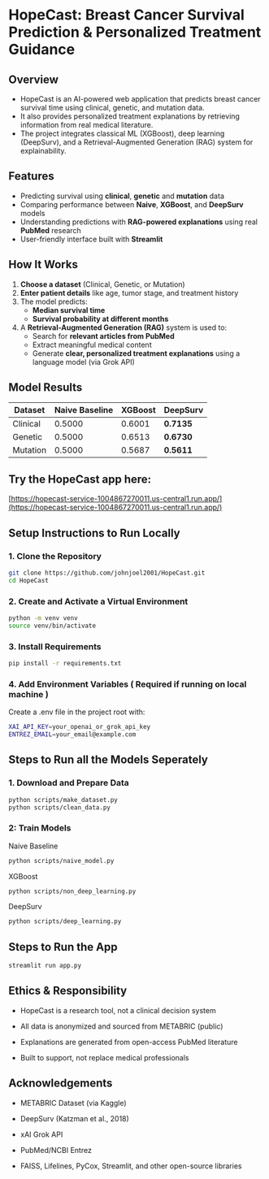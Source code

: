 # HopeCast: Breast Cancer Survival Prediction & Personalized Treatment Guidance

## Overview

- HopeCast is an AI-powered web application that predicts breast cancer survival time using clinical, genetic, and mutation data. 
- It also provides personalized treatment explanations by retrieving information from real medical literature.
- The project integrates classical ML (XGBoost), deep learning (DeepSurv), and a Retrieval-Augmented Generation (RAG) system for explainability.



##  Features

- Predicting survival using **clinical**, **genetic** and **mutation** data
- Comparing performance between **Naive**, **XGBoost**, and **DeepSurv** models
- Understanding predictions with **RAG-powered explanations** using real **PubMed** research
- User-friendly interface built with **Streamlit**

## How It Works

1. **Choose a dataset** (Clinical, Genetic, or Mutation)
2. **Enter patient details** like age, tumor stage, and treatment history
3. The model predicts:
   - **Median survival time**
   - **Survival probability at different months**
4. A **Retrieval-Augmented Generation (RAG)** system is used to:
   - Search for **relevant articles from PubMed**
   - Extract meaningful medical content
   - Generate **clear, personalized treatment explanations** using a language model (via Grok API)


##  Model Results

| Dataset  | Naive Baseline | XGBoost | DeepSurv |
|----------|----------------|---------|----------|
| Clinical | 0.5000         | 0.6001  | **0.7135** |
| Genetic  | 0.5000         | 0.6513  | **0.6730** |
| Mutation | 0.5000         | 0.5687  | **0.5611** |

## Try the HopeCast app here:  

 [https://hopecast-service-1004867270011.us-central1.run.app/](https://hopecast-service-1004867270011.us-central1.run.app/)

##  Setup Instructions to Run Locally

### 1. Clone the Repository

```bash
git clone https://github.com/johnjoel2001/HopeCast.git
cd HopeCast
```

### 2. Create and Activate a Virtual Environment

```bash
python -m venv venv
source venv/bin/activate
```

### 3. Install Requirements

```bash
pip install -r requirements.txt
```

### 4. Add Environment Variables ( Required if running on local machine )

Create a .env file in the project root with:

```bash
XAI_API_KEY=your_openai_or_grok_api_key
ENTREZ_EMAIL=your_email@example.com
```

## Steps to Run all the Models Seperately

### 1. Download and Prepare Data

```bash
python scripts/make_dataset.py
python scripts/clean_data.py
```
### 2: Train Models

Naive Baseline

```bash
python scripts/naive_model.py
```

XGBoost

```bash
python scripts/non_deep_learning.py
```

DeepSurv

```bash
python scripts/deep_learning.py
```
## Steps to Run the App

```bash
streamlit run app.py
```

## Ethics & Responsibility

- HopeCast is a research tool, not a clinical decision system

- All data is anonymized and sourced from METABRIC (public)

- Explanations are generated from open-access PubMed literature

- Built to support, not replace medical professionals

## Acknowledgements

- METABRIC Dataset (via Kaggle)

- DeepSurv (Katzman et al., 2018)

- xAI Grok API

- PubMed/NCBI Entrez

- FAISS, Lifelines, PyCox, Streamlit, and other open-source libraries






